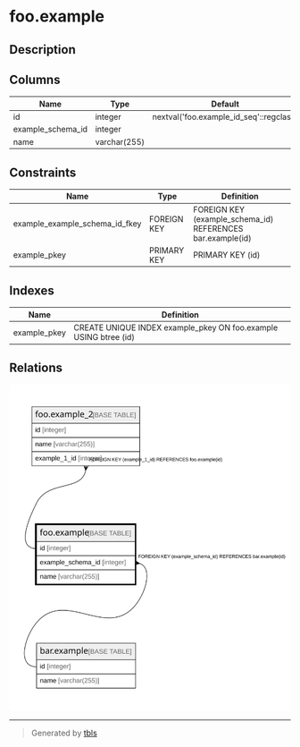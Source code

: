 # foo.example

## Description

## Columns

| Name | Type | Default | Nullable | Children | Parents | Comment |
| ---- | ---- | ------- | -------- | -------- | ------- | ------- |
| id | integer | nextval('foo.example_id_seq'::regclass) | false | [foo.example_2](foo.example_2.md) |  |  |
| example_schema_id | integer |  | false |  | [bar.example](bar.example.md) |  |
| name | varchar(255) |  | false |  |  |  |

## Constraints

| Name | Type | Definition |
| ---- | ---- | ---------- |
| example_example_schema_id_fkey | FOREIGN KEY | FOREIGN KEY (example_schema_id) REFERENCES bar.example(id) |
| example_pkey | PRIMARY KEY | PRIMARY KEY (id) |

## Indexes

| Name | Definition |
| ---- | ---------- |
| example_pkey | CREATE UNIQUE INDEX example_pkey ON foo.example USING btree (id) |

## Relations

![er](foo.example.svg)

---

> Generated by [tbls](https://github.com/k1LoW/tbls)
